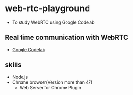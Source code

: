 # web-rtc-playground
* To study WebRTC using Google Codelab

## Real time communication with WebRTC

* [Google Codelab](https://codelabs.developers.google.com/codelabs/webrtc-web/#0)

## skills
* Node.js
* Chrome browser(Version more than 47)
  * Web Server for Chrome Plugin
